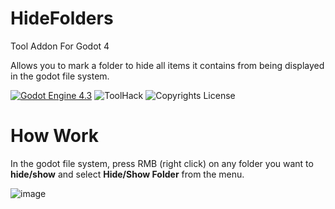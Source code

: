 # HideFolders
Tool Addon For Godot 4

Allows you to mark a folder to hide all items it contains from being displayed in the godot file system.

[![Godot Engine 4.3](https://img.shields.io/badge/Godot_Engine-4.x-blue)](https://godotengine.org/) ![ToolHack](https://img.shields.io/badge/Tool-Addon-green) ![Copyrights License](https://img.shields.io/badge/License-MIT-blue)

# How Work
In the godot file system, press RMB (right click) on any folder you want to **hide/show** and select **Hide/Show Folder** from the menu.

![image](https://github.com/user-attachments/assets/415fc929-562b-476b-b45d-f5d619e00804)
